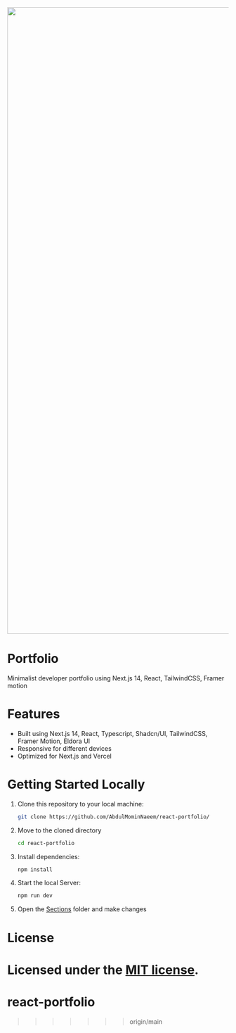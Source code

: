 <!-- ABOUT THE TEMPLATE -->

<div align="center">

 <img width="1425" alt="Abdul Momin Portfolio" src="https://abdulmominportfolio.vercel.app/">

 
</div>

# Portfolio 

Minimalist developer portfolio using Next.js 14, React, TailwindCSS, Framer motion

# Features

- Built using Next.js 14, React, Typescript, Shadcn/UI, TailwindCSS, Framer Motion, Eldora UI
- Responsive for different devices
- Optimized for Next.js and Vercel

# Getting Started Locally

1. Clone this repository to your local machine:

   ```bash
   git clone https://github.com/AbdulMominNaeem/react-portfolio/
   ```

2. Move to the cloned directory

   ```bash
   cd react-portfolio
   ```

3. Install dependencies:

   ```bash
   npm install
   ```

4. Start the local Server:

   ```bash
   npm run dev
   ```

5. Open the [Sections](https://github.com/AbdulMominNaeem/react-portfolio/tree/main/app/sections) folder and make changes

# License

Licensed under the [MIT license](https://github.com/AbdulMominNaeem/react-portfolio/blob/main/LICENSE.md).
=======
# react-portfolio
>>>>>>> origin/main
